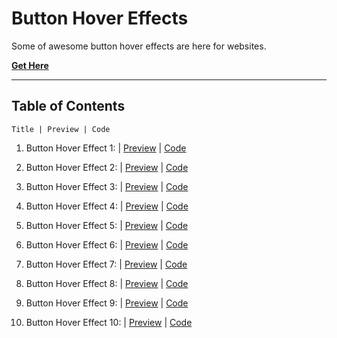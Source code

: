 # **Button Hover Effects**

Some of awesome button hover effects are here for websites.

[**Get Here**](https://github.com/imniladri/Miscellaneous/tree/main/Hover-Effects/Button-Hover-Effects)

---

## **Table of Contents**

```
Title | Preview | Code
```

1.  Button Hover Effect 1:
    | [Preview](https://imniladri.github.io/Miscellaneous/Hover-Effects/Button-Hover-Effects/Button-Hover-Effect-1)
    | [Code](https://github.com/imniladri/Miscellaneous/tree/main/Hover-Effects/Button-Hover-Effects/Button-Hover-Effect-1)

2.  Button Hover Effect 2:
    | [Preview](https://imniladri.github.io/Miscellaneous/Hover-Effects/Button-Hover-Effects/Button-Hover-Effect-2)
    | [Code](https://github.com/imniladri/Miscellaneous/tree/main/Hover-Effects/Button-Hover-Effects/Button-Hover-Effect-2)

3.  Button Hover Effect 3:
    | [Preview](https://imniladri.github.io/Miscellaneous/Hover-Effects/Button-Hover-Effects/Button-Hover-Effect-3)
    | [Code](https://github.com/imniladri/Miscellaneous/tree/main/Hover-Effects/Button-Hover-Effects/Button-Hover-Effect-3)

4.  Button Hover Effect 4:
    | [Preview](https://imniladri.github.io/Miscellaneous/Hover-Effects/Button-Hover-Effects/Button-Hover-Effect-4)
    | [Code](https://github.com/imniladri/Miscellaneous/tree/main/Hover-Effects/Button-Hover-Effects/Button-Hover-Effect-4)

5.  Button Hover Effect 5:
    | [Preview](https://imniladri.github.io/Miscellaneous/Hover-Effects/Button-Hover-Effects/Button-Hover-Effect-5)
    | [Code](https://github.com/imniladri/Miscellaneous/tree/main/Hover-Effects/Button-Hover-Effects/Button-Hover-Effect-5)

6.  Button Hover Effect 6:
    | [Preview](https://imniladri.github.io/Miscellaneous/Hover-Effects/Button-Hover-Effects/Button-Hover-Effect-6)
    | [Code](https://github.com/imniladri/Miscellaneous/tree/main/Hover-Effects/Button-Hover-Effects/Button-Hover-Effect-6)

7.  Button Hover Effect 7:
    | [Preview](https://imniladri.github.io/Miscellaneous/Hover-Effects/Button-Hover-Effects/Button-Hover-Effect-7)
    | [Code](https://github.com/imniladri/Miscellaneous/tree/main/Hover-Effects/Button-Hover-Effects/Button-Hover-Effect-7)

8.  Button Hover Effect 8:
    | [Preview](https://imniladri.github.io/Miscellaneous/Hover-Effects/Button-Hover-Effects/Button-Hover-Effect-8)
    | [Code](https://github.com/imniladri/Miscellaneous/tree/main/Hover-Effects/Button-Hover-Effects/Button-Hover-Effect-8)

9.  Button Hover Effect 9:
    | [Preview](https://imniladri.github.io/Miscellaneous/Hover-Effects/Button-Hover-Effects/Button-Hover-Effect-9)
    | [Code](https://github.com/imniladri/Miscellaneous/tree/main/Hover-Effects/Button-Hover-Effects/Button-Hover-Effect-9)

10. Button Hover Effect 10:
    | [Preview](https://imniladri.github.io/Miscellaneous/Hover-Effects/Button-Hover-Effects/Button-Hover-Effect-10)
    | [Code](https://github.com/imniladri/Miscellaneous/tree/main/Hover-Effects/Button-Hover-Effects/Button-Hover-Effect-10)

